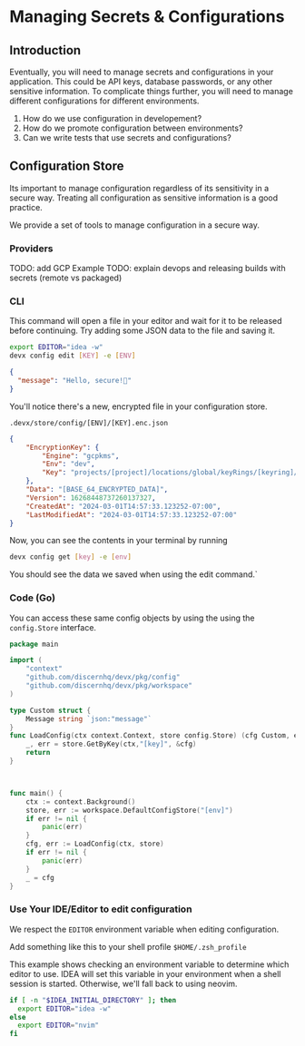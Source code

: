# Managing Secrets &amp; Configurations

## Introduction
Eventually, you will need to manage secrets and configurations in your application. 
This could be API keys, database passwords, or any other sensitive information.
To complicate things further, you will need to manage different configurations for different environments.

1. How do we use configuration in developement?
2. How do we promote configuration between environments?
3. Can we write tests that use secrets and configurations?

## Configuration Store
Its important to manage configuration regardless of its sensitivity in a secure way.
Treating all configuration as sensitive information is a good practice.

We provide a set of tools to manage configuration in a secure way.
### Providers
TODO: add GCP Example
TODO: explain devops and releasing builds with secrets (remote vs packaged)

### CLI
This command will open a file in your editor and wait for it to be released before continuing.
Try adding some JSON data to the file and saving it.
```Bash
export EDITOR="idea -w"
devx config edit [KEY] -e [ENV]
```

```json
{
  "message": "Hello, secure!👋"
}
```

You'll notice there's a new, encrypted file in your configuration store.
```
.devx/store/config/[ENV]/[KEY].enc.json
```

```json
{
	"EncryptionKey": {
		"Engine": "gcpkms",
		"Env": "dev",
		"Key": "projects/[project]/locations/global/keyRings/[keyring]/cryptoKeys/[key]"
	},
	"Data": "[BASE_64_ENCRYPTED_DATA]",
	"Version": 16268448737260137327,
	"CreatedAt": "2024-03-01T14:57:33.123252-07:00",
	"LastModifiedAt": "2024-03-01T14:57:33.123252-07:00"
}
```

Now, you can see the contents in your terminal by running
```Bash
devx config get [key] -e [env]
```

You should see the data we saved when using the edit command.`

### Code (Go)
You can access these same config objects by using the using the `config.Store` interface.

```go
package main

import (
	"context"
	"github.com/discernhq/devx/pkg/config"
	"github.com/discernhq/devx/pkg/workspace"
)

type Custom struct {
	Message string `json:"message"`
}
func LoadConfig(ctx context.Context, store config.Store) (cfg Custom, err error) {
	_, err = store.GetByKey(ctx,"[key]", &cfg)
	return
}



func main() {
	ctx := context.Background()
	store, err := workspace.DefaultConfigStore("[env]")
	if err != nil {
		panic(err)
	}
	cfg, err := LoadConfig(ctx, store)
	if err != nil {
		panic(err)
	}
	_ = cfg
}
```


### Use Your IDE/Editor to edit configuration
We respect the `EDITOR` environment variable when editing configuration.

Add something like this to your shell profile `$HOME/.zsh_profile`

This example shows checking an environment variable to determine which editor to use.
IDEA will set this variable in your environment when a shell session is started.
Otherwise, we'll fall back to using neovim.

 
```Bash
if [ -n "$IDEA_INITIAL_DIRECTORY" ]; then
  export EDITOR="idea -w"
else
  export EDITOR="nvim"
fi
```